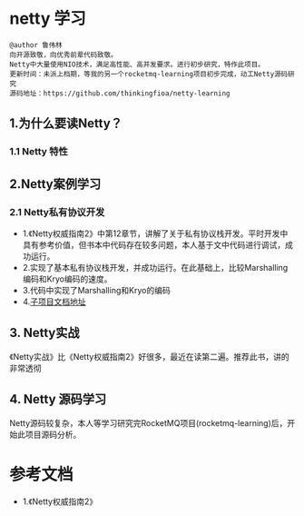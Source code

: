 # netty 学习
```
@author 鲁伟林
向开源致敬，向优秀前辈代码致敬。
Netty中大量使用NIO技术，满足高性能、高并发要求。进行初步研究，特作此项目。
更新时间：未派上档期，等我的另一个rocketmq-learning项目初步完成，动工Netty源码研究
源码地址：https://github.com/thinkingfioa/netty-learning
```

## 1.为什么要读Netty？

### 1.1 Netty 特性

## 2.Netty案例学习

### 2.1 Netty私有协议开发
- 1.《Netty权威指南2》中第12章节，讲解了关于私有协议栈开发。平时开发中具有参考价值，但书本中代码存在较多问题，本人基于文中代码进行调试，成功运行。
- 2.实现了基本私有协议栈开发，并成功运行。在此基础上，比较Marshalling编码和Kryo编码的速度。
- 3.代码中实现了Marshalling和Kryo的编码
- 4.[子项目文档地址](https://github.com/thinkingfioa/netty-learning/tree/master/netty-private-protocol)

## 3. Netty实战
《Netty实战》比《Netty权威指南2》好很多，最近在读第二遍。推荐此书，讲的非常透彻

## 4. Netty 源码学习
Netty源码较复杂，本人等学习研究完RocketMQ项目(rocketmq-learning)后，开始此项目源码分析。

# 参考文档
- 1.《Netty权威指南2》